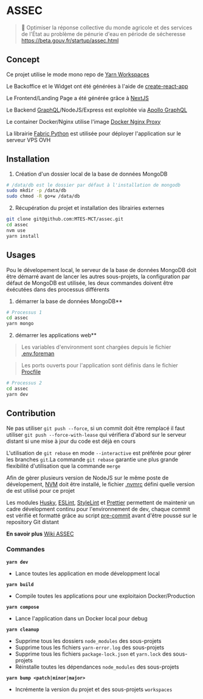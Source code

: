 # ASSEC

> 🚰 Optimiser la réponse collective du monde agricole et des services de l'État au problème de pénurie d'eau en période de sécheresse
https://beta.gouv.fr/startup/assec.html

## Concept

Ce projet utilise le mode mono repo de [Yarn Workspaces](https://yarnpkg.com/lang/en/docs/workspaces/)<br>

Le Backoffice et le Widget ont été générées à l'aide de [create-react-app](https://github.com/facebook/create-react-app)<br>

Le Frontend/Landing Page a été générée grâce à [NextJS](https://github.com/zeit/next.js/)<br>

Le Backend [GraphQL](http://graphql.org)/NodeJS/Express est exploitée via [Apollo GraphQL](https://www.apollographql.com)<br>

Le container Docker/Nginx utilise l'image [Docker Nginx Proxy](https://github.com/jwilder/nginx-proxy)

La librairie [Fabric Python](http://www.fabfile.org) est utilisée pour déployer l'application sur le serveur VPS OVH

## Installation

1. Création d'un dossier local de la base de données MongoDB
```bash
# /data/db est le dossier par défaut à l'installation de mongodb
sudo mkdir -p /data/db
sudo chmod -R go+w /data/db
```

2. Récupération du projet et installation des librairies externes
```bash
git clone git@github.com:MTES-MCT/assec.git
cd assec
nvm use
yarn install
```

## Usages

Pou le dévelopement local, le serveur de la base de données MongoDB doit être démarré avant de lancer les autres sous-projets, la configuration par défaut de MongoDB est utilisée, les deux commandes doivent être éxécutées dans des processus différents<br>

1. démarrer la base de données MongoDB**
```bash
# Processus 1
cd assec
yarn mongo
```


2. démarrer les applications web**

> Les variables d'environment sont chargées depuis le fichier [.env.foreman](./.env.development)

> Les ports ouverts pour l'application sont définis dans le fichier [Procfile](./Procfile)

```bash
# Processus 2
cd assec
yarn dev
```

## Contribution

Ne pas utiliser  `git push --force`, si un commit doit être remplacé il faut utiliser `git push --force-with-lease` qui vérifiera d'abord sur le serveur distant si une mise à jour du code est déjà en cours<br>

L'utilisation de `git rebase` en mode `--interactive` est préférée pour gérer les branches `git`.La commande `git rebase` garantie une plus grande flexibilité d'utilisation que la commande `merge`<br>

Afin de gèrer plusieurs version de NodeJS sur le même poste de dévelopement,  [NVM](https://github.com/creationix/nvm) doit être installé, le fichier [.nvmrc](./.nvmrc) défini quelle version de est utilisé pour ce projet<br>

Les modules [Husky](https://github.com/typicode/husky), [ESLint](https://eslint.org), [StyleLint](https://stylelint.io) et [Prettier](https://prettier.io) permettent de maintenir un cadre dévelopment continu pour l'environnement de dev, chaque commit est vérifié et formatté  grâce au script [pre-commit](./.scripts/hooks/pre-commit) avant d'être poussé  sur le repository Git distant

**En savoir plus**
[Wiki ASSEC](https://github.com/MTES-MCT/assec)

### Commandes

**`yarn dev`**
- Lance toutes les application en mode développment local

**`yarn build`**
- Compile toutes les applications pour une exploitaion Docker/Production

**`yarn compose`**
- Lance l'application dans un Docker local pour debug

**`yarn cleanup`**
- Supprime tous les dossiers `node_modules` des sous-projets
- Supprime tous les fichiers `yarn-error.log` des sous-projets
- Supprime tous les fichiers `package-lock.json` et `yarn.lock` des sous-projets
- Réinstalle toutes les dépendances `node_modules` des sous-projets 

**`yarn bump <patch|minor|major>`**
- Incrémente la version du projet et des sous-projets `workspaces` 
